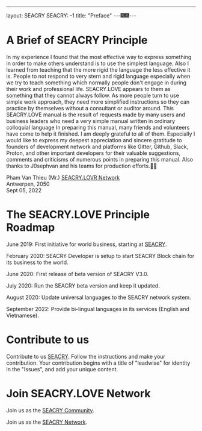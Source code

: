 ----------
layout: SEACRY
SEACRY: -1
title: "Preface"
---🎆🎆---


# A Brief of SEACRY Principle
In my experience I found that the most effective way to express something in order to make others understand is to use the simplest language. Also I learned from teaching that the more rigid the language the less effective it is. People to not respond to very stern and rigid language especially when we try to teach something which normally people don't engage in during their work and professional life. SEACRY.LOVE appears to them as something that they cannot always follow. As more people turn to use simple work approach, they need more simplified instructions so they can practice by themselves without a consultant or auditor around. This SEACRY.LOVE manual is the result of requests made by many users and business leaders who need a very simple manual written in ordinary colloquial language
In preparing this manual, many friends and volunteers have come to help it finished. I am deeply grateful to all of them. Especially I would like to express my deepest appreciation and sincere gratitude to founders of development network and platforms like Gitter, Github, Slack, Proton, and  other important developers for their valuable suggestions, comments and criticisms of numerous points in preparing this manual. Also thanks to J0sephvan and his teams for production efforts.🎁🎁

Pham Van Thieu (Mr.)
[SEACRY.LOVR Network](https://seacry.slack.com/)<br/>
Antwerpen, 2050<br/>
Sept 05, 2022<br/>


# The SEACRY.LOVE Principle Roadmap
June 2019: First initiative for world business, starting at [SEACRY](https://t.me/seacry-love/).

February 2020: SEACRY Developer is setup to start SEACRY Block chain for its business to the world.

June 2020: First release of beta version of SEACRY V3.0.

July 2020: Run the SEACRY beta version and keep it updated.

August 2020: Update universal languages to the SEACRY network system.

September 2022: Provide bi-lingual languages in its services (English and Vietnamese).


# Contribute to us
Contribute to us [SEACRY](https://github.com/apps/seacry-love/). Follow the instructions and make your contribution.
Your contribution begins with a title of "leadwise" for identity in the "Issues", and add your unique content.


# Join SEACRY.LOVE Network
Join us as the [SEACRY Community](https://seacry.slack.com/).

Join us as the [SEACRY Network](https://t.me/seacry.slack.com/).



